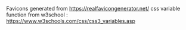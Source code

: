Favicons generated from https://realfavicongenerator.net/
css variable function from w3school : https://www.w3schools.com/css/css3_variables.asp